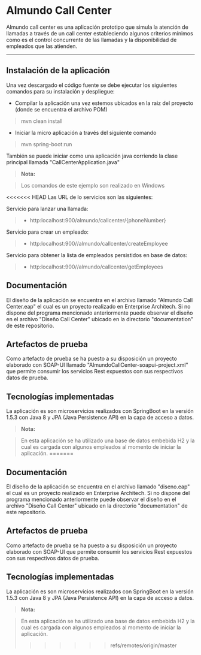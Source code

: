 Almundo Call Center
===================


Almundo call center es una aplicación prototipo que simula la atención de llamadas a través de un call center estableciendo algunos criterios mínimos como es el control concurrente de las llamadas y la disponibilidad de empleados que las atienden.

----------


Instalación de la aplicación
-------------

Una vez descargado el código fuente se debe ejecutar los siguientes comandos para su instalación y despliegue:

- Compilar la aplicación una vez estemos ubicados en la raiz del proyecto (donde se encuentra el archivo POM)
> mvn clean install

- Iniciar la micro aplicación a través del siguiente comando
> mvn spring-boot:run

También se puede iniciar como una aplicación java corriendo la clase principal llamada "CallCenterApplication.java"

> **Nota:**

>Los comandos de este ejemplo son realizado en Windows

<<<<<<< HEAD
Las URL de lo servicios son las siguientes:

Servicio para lanzar una llamada:

>- http:localhost:900/almundo/callcenter/{phoneNumber}

Servicio para crear un empleado:

>- http:localhost:900//almundo/callcenter/createEmployee

Servicio para obtener la lista de empleados persistidos en base de datos:

>- http:localhost:900//almundo/callcenter/getEmployees

Documentación
-------------

El diseño de la aplicación se encuentra en el archivo llamado "Almundo Call Center.eap" el cual es un proyecto realizado en Enterprise Architech.
Si no dispone del programa mencionado anteriormente puede observar el diseño en el archivo "Diseño Call Center" ubicado en la directorio "documentation" de este repositorio.

Artefactos de prueba
-------------
Como artefacto de prueba se ha puesto a su disposición un proyecto elaborado con SOAP-UI llamado "AlmundoCallCenter-soapui-project.xml" que permite consumir los servicios Rest expuestos con sus respectivos datos de prueba.

Tecnologías implementadas
-------------
La aplicación es son microservicios realizados con SpringBoot en la versión 1.5.3 con Java 8 y JPA (Java Persistence API) en la capa de acceso a datos.

> **Nota:**

> En esta aplicación se ha utilizado una base de datos embebida H2 y la cual es cargada con algunos empleados al momento de iniciar la aplicación.
=======

Documentación
-------------

El diseño de la aplicación se encuentra en el archivo llamado "diseno.eap" el cual es un proyecto realizado en Enterprise Architech.
Si no dispone del programa mencionado anteriormente puede observar el diseño en el archivo "Diseño Call Center" ubicado en la directorio "documentation" de este repositorio.

Artefactos de prueba
-------------
Como artefacto de prueba se ha puesto a su disposición un proyecto elaborado con SOAP-UI que permite consumir los servicios Rest expuestos con sus respectivos datos de prueba.

Tecnologías implementadas
-------------
La aplicación es son microservicios realizados con SpringBoot en la versión 1.5.3 con Java 8 y JPA (Java Persistence API) en la capa de acceso a datos.

> **Nota:**

> En esta aplicación se ha utilizado una base de datos embebida H2 y la cual es cargada con algunos empleados al momento de iniciar la aplicación.
>>>>>>> refs/remotes/origin/master
